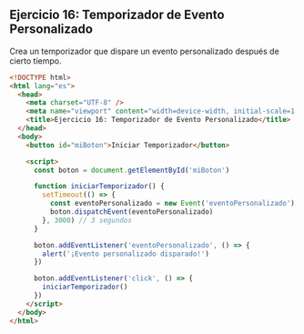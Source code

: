 ## Ejercicio 16: Temporizador de Evento Personalizado

Crea un temporizador que dispare un evento personalizado después de cierto tiempo.

```html
<!DOCTYPE html>
<html lang="es">
  <head>
    <meta charset="UTF-8" />
    <meta name="viewport" content="width=device-width, initial-scale=1.0" />
    <title>Ejercicio 16: Temporizador de Evento Personalizado</title>
  </head>
  <body>
    <button id="miBoton">Iniciar Temporizador</button>

    <script>
      const boton = document.getElementById('miBoton')

      function iniciarTemporizador() {
        setTimeout(() => {
          const eventoPersonalizado = new Event('eventoPersonalizado')
          boton.dispatchEvent(eventoPersonalizado)
        }, 3000) // 3 segundos
      }

      boton.addEventListener('eventoPersonalizado', () => {
        alert('¡Evento personalizado disparado!')
      })

      boton.addEventListener('click', () => {
        iniciarTemporizador()
      })
    </script>
  </body>
</html>
```